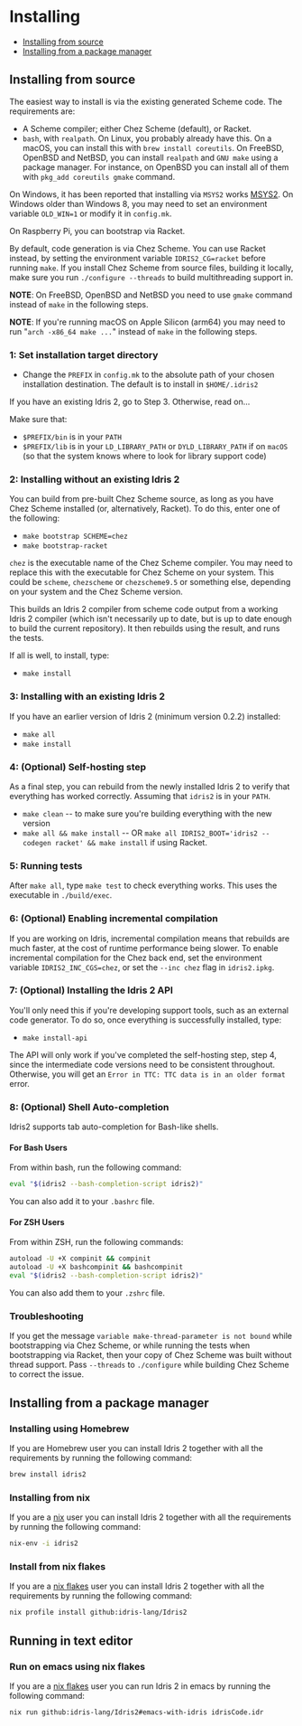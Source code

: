 # Installing

- [Installing from source](#installing-from-source)
- [Installing from a package manager](#installing-from-a-package-manager)

## Installing from source

The easiest way to install is via the existing generated Scheme code.
The requirements are:

- A Scheme compiler; either Chez Scheme (default), or Racket.
- `bash`, with `realpath`. On Linux, you probably already have this.
  On a macOS, you can install this with `brew install coreutils`.
  On FreeBSD, OpenBSD and NetBSD, you can install `realpath` and `GNU make`
  using a package manager.  For instance, on OpenBSD you can install all of them
  with `pkg_add coreutils gmake` command.

On Windows, it has been reported that installing via `MSYS2` works
[MSYS2](https://www.msys2.org/). On Windows older than Windows 8, you may need to
set an environment variable `OLD_WIN=1` or modify it in `config.mk`.

On Raspberry Pi, you can bootstrap via Racket.

By default, code generation is via Chez Scheme. You can use Racket instead,
by setting the environment variable `IDRIS2_CG=racket` before running `make`.
If you install Chez Scheme from source files, building it locally,
make sure you run `./configure --threads` to build multithreading support in.

**NOTE**: On FreeBSD, OpenBSD and NetBSD you need to use `gmake` command instead
of `make` in the following steps.

**NOTE**: If you're running macOS on Apple Silicon (arm64) you may need to run
"`arch -x86_64 make ...`" instead of `make` in the following steps.

### 1: Set installation target directory

- Change the `PREFIX` in `config.mk` to the absolute path of your chosen installation destination. The default is to install in
  `$HOME/.idris2`

If you have an existing Idris 2, go to Step 3. Otherwise, read on...

Make sure that:

- `$PREFIX/bin` is in your `PATH`
- `$PREFIX/lib` is in your `LD_LIBRARY_PATH` or `DYLD_LIBRARY_PATH` if on
  `macOS` (so that the system knows where to look for library support code)

### 2: Installing without an existing Idris 2

You can build from pre-built Chez Scheme source, as long as you have Chez Scheme
installed (or, alternatively, Racket). To do this, enter one of the following:

- `make bootstrap SCHEME=chez`
- `make bootstrap-racket`

`chez` is the executable name of the Chez Scheme compiler. You may need to
replace this with the executable for Chez Scheme on your system. This could be
`scheme`, `chezscheme` or `chezscheme9.5` or something else, depending on your
system and the Chez Scheme version.

This builds an Idris 2 compiler from scheme code output from a working Idris 2
compiler (which isn't necessarily up to date, but is up to date enough to
build the current repository). It then rebuilds using the result, and runs
the tests.

If all is well, to install, type:

- `make install`

### 3: Installing with an existing Idris 2

If you have an earlier version of Idris 2 (minimum version 0.2.2) installed:

- `make all`
- `make install`

### 4: (Optional) Self-hosting step

As a final step, you can rebuild from the newly installed Idris 2 to verify
that everything has worked correctly. Assuming that `idris2` is in your
`PATH`.

- `make clean` -- to make sure you're building everything with the new version
- `make all && make install` -- OR `make all IDRIS2_BOOT='idris2 --codegen racket' && make install` if using Racket.

### 5: Running tests

After `make all`, type `make test` to check everything works. This uses the
executable in `./build/exec`.

### 6: (Optional) Enabling incremental compilation

If you are working on Idris, incremental compilation means that rebuilds are
much faster, at the cost of runtime performance being slower. To enable
incremental compilation for the Chez back end, set the environment variable
`IDRIS2_INC_CGS=chez`, or set the `--inc chez` flag in `idris2.ipkg`.

### 7: (Optional) Installing the Idris 2 API

You'll only need this if you're developing support tools, such as an external
code generator. To do so, once everything is successfully installed, type:

- `make install-api`

The API will only work if you've completed the self-hosting step, step 4, since
the intermediate code versions need to be consistent throughout. Otherwise, you
will get an `Error in TTC: TTC data is in an older format` error.

### 8: (Optional) Shell Auto-completion

Idris2 supports tab auto-completion for Bash-like shells.

#### For Bash Users

From within bash, run the following command:

```sh
eval "$(idris2 --bash-completion-script idris2)"
```

You can also add it to your `.bashrc` file.

#### For ZSH Users
From within ZSH, run the following commands:

```sh
autoload -U +X compinit && compinit
autoload -U +X bashcompinit && bashcompinit
eval "$(idris2 --bash-completion-script idris2)"
```

You can also add them to your `.zshrc` file.

### Troubleshooting

If you get the message `variable make-thread-parameter is not bound` while
bootstrapping via Chez Scheme, or while running the tests when bootstrapping via
Racket, then your copy of Chez Scheme was built without thread support. Pass
`--threads` to `./configure` while building Chez Scheme to correct the issue.

## Installing from a package manager

### Installing using Homebrew

If you are Homebrew user you can install Idris 2 together with all the requirements
by running the following command:

```sh
brew install idris2
```

### Installing from nix

If you are a [nix](https://nixos.org/features.html) user you can install Idris 2 together with all the requirements
by running the following command:

```sh
nix-env -i idris2
```

### Install from nix flakes

If you are a [nix flakes](https://nixos.wiki/wiki/Flakes) user you can install Idris 2 together with all the requirements by running the following command:

```sh
nix profile install github:idris-lang/Idris2
```

## Running in text editor

### Run on emacs using nix flakes

If you are a [nix flakes](https://nixos.wiki/wiki/Flakes) user you can run Idris 2 in emacs by running the following command:

```sh
nix run github:idris-lang/Idris2#emacs-with-idris idrisCode.idr
```

